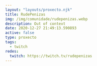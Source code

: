 ```yaml
---
layout: "layouts/proxecto.njk"
title: RudePenizas
img: /img/comunidade/rudepenizas.webp
description: Out of context
date: 2020-12-27 21:49:13.590893
active: false
type: proxecto
tags:
  - twitch
redes:
  twitch: https://twitch.tv/rudepenizas
---
```

